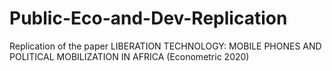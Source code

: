 # Public-Eco-and-Dev-Replication
Replication of the paper LIBERATION TECHNOLOGY: MOBILE PHONES AND POLITICAL MOBILIZATION IN AFRICA (Econometric 2020)
